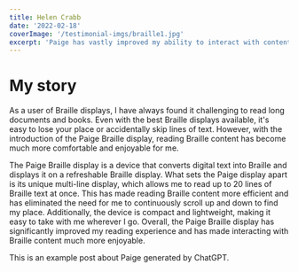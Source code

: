 ```yaml
---
title: Helen Crabb
date: '2022-02-18'
coverImage: '/testimonial-imgs/braille1.jpg'
excerpt: 'Paige has vastly improved my ability to interact with content.'
---
```

# My story

As a user of Braille displays, I have always found it challenging to read long documents and books. Even with the best Braille displays available, it's easy to lose your place or accidentally skip lines of text. However, with the introduction of the Paige Braille display, reading Braille content has become much more comfortable and enjoyable for me.

The Paige Braille display is a device that converts digital text into Braille and displays it on a refreshable Braille display. What sets the Paige display apart is its unique multi-line display, which allows me to read up to 20 lines of Braille text at once. This has made reading Braille content more efficient and has eliminated the need for me to continuously scroll up and down to find my place. Additionally, the device is compact and lightweight, making it easy to take with me wherever I go. Overall, the Paige Braille display has significantly improved my reading experience and has made interacting with Braille content much more enjoyable.

This is an example post about Paige generated by ChatGPT. 